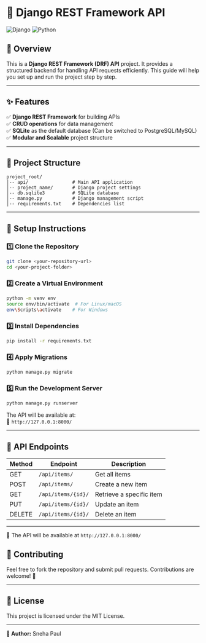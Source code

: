 # 🚀 Django REST Framework API

![Django](https://img.shields.io/badge/Django-REST-green?style=for-the-badge&logo=django) ![Python](https://img.shields.io/badge/Python-3.8%2B-blue?style=for-the-badge&logo=python)

## 📌 Overview
This is a **Django REST Framework (DRF) API** project. It provides a structured backend for handling API requests efficiently. This guide will help you set up and run the project step by step.

---

## ✨ Features
✅ **Django REST Framework** for building APIs  
✅ **CRUD operations** for data management  
✅ **SQLite** as the default database (Can be switched to PostgreSQL/MySQL)  
✅ **Modular and Scalable** project structure  

---

## 📂 Project Structure
```
project_root/
│-- api/                # Main API application
│-- project_name/       # Django project settings
│-- db.sqlite3          # SQLite database
│-- manage.py           # Django management script
│-- requirements.txt    # Dependencies list
```

---

## 🔧 Setup Instructions

### 1️⃣ Clone the Repository
```sh
git clone <your-repository-url>
cd <your-project-folder>
```

### 2️⃣ Create a Virtual Environment
```sh
python -m venv env
source env/bin/activate  # For Linux/macOS
env\Scripts\activate    # For Windows
```

### 3️⃣ Install Dependencies
```sh
pip install -r requirements.txt
```

### 4️⃣ Apply Migrations
```sh
python manage.py migrate
```

### 5️⃣ Run the Development Server
```sh
python manage.py runserver
```
The API will be available at:  
📍 `http://127.0.0.1:8000/`

---

## 📡 API Endpoints
| Method | Endpoint | Description |
|--------|------------|-------------|
| GET | `/api/items/` | Get all items |
| POST | `/api/items/` | Create a new item |
| GET | `/api/items/{id}/` | Retrieve a specific item |
| PUT | `/api/items/{id}/` | Update an item |
| DELETE | `/api/items/{id}/` | Delete an item |

---


📍 The API will be available at `http://127.0.0.1:8000/`


## 🤝 Contributing
Feel free to fork the repository and submit pull requests. Contributions are welcome! 🎉

---

## 📜 License
This project is licensed under the MIT License.

---

**👤 Author:** Sneha Paul


